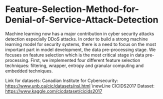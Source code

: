 # Feature-Selection-Method-for-Denial-of-Service-Attack-Detection
Machine learning now has a major contribution in cyber security attacks detection especially DDoS attacks. In order to build a strong machine learning model for security systems, there is a need to focus on the most important part in model development, the data pre-processing stage. 
We focuses on feature selection which is the most critical stage in data pre-processing. First, we implemented four different feature selection techniques: filtering, wrapper, entropy and granular computing and embedded techniques.

Link for datasets: 
Canadian Institute for Cybersecurity: https://www.unb.ca/cic/datasets/nsl.html \newLine
CICIDS2017 Dataset: https://www.kaggle.com/cicdataset/cicids2017 
